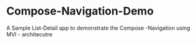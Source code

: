# Compose-Navigation-Demo
A Sample List-Detail app to demonstrate the Compose -Navigation using MVI - architecutre
